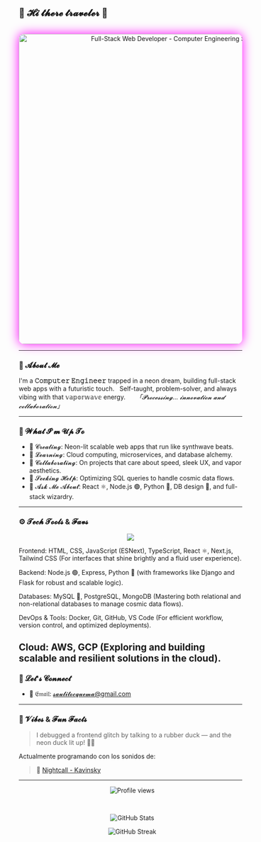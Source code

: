 ## 🌸 𝓗𝓲 𝓽𝓱𝓮𝓻𝓮 𝓽𝓻𝓪𝓿𝓮𝓵𝓮𝓻 👾

<p align="center">
  <img src="https://media.licdn.com/dms/image/v2/D5616AQHb0a21EbJYKg/profile-displaybackgroundimage-shrink_350_1400/B56Zclx8Q1G0Ac-/0/1748685539112?e=1753920000&v=beta&t=b4VYyD5HAnKAORl3II2hmfK87IqO5XGmczFgjloxFxs" alt="Full-Stack Web Developer - Computer Engineering Student" width="700" style="border-radius:12px; box-shadow: 0 0 25px #ff00ff;">
</p>

---

### 💾 𝓐𝓫𝓸𝓾𝓽 𝓜𝓮

I'm a **𝙲𝚘𝚖𝚙𝚞𝚝𝚎𝚛 𝙴𝚗𝚐𝚒𝚗𝚎𝚎𝚛** trapped in a neon dream, building full-stack web apps with a futuristic touch.  
Self-taught, problem-solver, and always vibing with that 𝕧𝕒𝕡𝕠𝕣𝕨𝕒𝕧𝕖 energy.  
  
*「𝓟𝓻𝓸𝓬𝓮𝓼𝓼𝓲𝓷𝓰... 𝓲𝓷𝓷𝓸𝓿𝓪𝓽𝓲𝓸𝓷 𝓪𝓷𝓭 𝓬𝓸𝓵𝓵𝓪𝓫𝓸𝓻𝓪𝓽𝓲𝓸𝓷」*

---

### 🚀 𝓦𝓱𝓪𝓽 𝓘'𝓶 𝓤𝓹 𝓣𝓸

- 🔮 𝓒𝓻𝓮𝓪𝓽𝓲𝓷𝓰: Neon-lit scalable web apps that run like synthwave beats.  
- 🌱 𝓛𝓮𝓪𝓻𝓷𝓲𝓷𝓰: Cloud computing, microservices, and database alchemy.  
- 🤝 𝓒𝓸𝓵𝓵𝓪𝓫𝓸𝓻𝓪𝓽𝓲𝓷𝓰: On projects that care about speed, sleek UX, and vapor aesthetics.  
- 🧩 𝓢𝓮𝓮𝓴𝓲𝓷𝓰 𝓗𝓮𝓵𝓹: Optimizing SQL queries to handle cosmic data flows.  
- 💬 𝓐𝓼𝓴 𝓜𝓮 𝓐𝓫𝓸𝓾𝓽: React ⚛️, Node.js 🟢, Python 🐍, DB design 💾, and full-stack wizardry.  

---

### ⚙️ 𝓣𝓮𝓬𝓱 𝓣𝓸𝓸𝓵𝓼 & 𝓕𝓪𝓿𝓼

<p align="center">
  <img src="https://skillicons.dev/icons?i=html,css,js,ts,react,nextjs,tailwind,nodejs,express,python,django,flask,mysql,postgresql,mongodb,docker,git,github,vscode,aws,gcp" style="filter: drop_shadow(0 0 6px #ff00ff);" />
</p>

Frontend: HTML, CSS, JavaScript (ESNext), TypeScript, React ⚛️, Next.js, Tailwind CSS (For interfaces that shine brightly and a fluid user experience).

Backend: Node.js 🟢, Express, Python 🐍 (with frameworks like Django and Flask for robust and scalable logic).

Databases: MySQL 💾, PostgreSQL, MongoDB (Mastering both relational and non-relational databases to manage cosmic data flows).

DevOps & Tools: Docker, Git, GitHub, VS Code (For efficient workflow, version control, and optimized deployments).

Cloud: AWS, GCP (Exploring and building scalable and resilient solutions in the cloud).
---

### 📡 𝓛𝓮𝓽'𝓼 𝓒𝓸𝓷𝓷𝓮𝓬𝓽

- 📧 𝔈𝔪𝔞𝔦𝔩: [𝓼𝓪𝓾𝓵𝓲𝓽𝓸𝓬𝓺𝓾𝓮𝓶𝓪@gmail.com](mailto:saulitocquema@gmail.com)

---

### 👾 𝓥𝓲𝓫𝓮𝓼 & 𝓕𝓾𝓷 𝓕𝓪𝓬𝓽𝓼

> I debugged a frontend glitch by talking to a rubber duck — and the neon duck lit up! 🦆💡

Actualmente programando con los sonidos de:

> 🎵 [Nightcall - Kavinsky](https://www.youtube.com/watch?v=MV_3Dpw-BRY)

---

<p align="center">
  <img src="https://komarev.com/ghpvc/?username=alkagam&color=ff00ff" alt="Profile views" />
</p>  
<p align="center">
  <img src="https://github-readme-stats.vercel.app/api?username=alkagam&show_icons=true&theme=radical&count_private=true" alt="GitHub Stats" />
</p>
<p align="center">
  <img src="https://github-readme-streak-stats.herokuapp.com/?user=alkagam&theme=radical" alt="GitHub Streak" />
</p>

